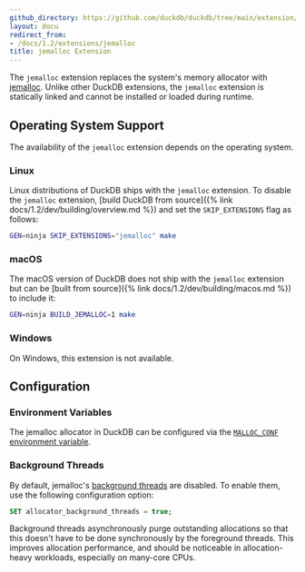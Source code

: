 ```yaml
---
github_directory: https://github.com/duckdb/duckdb/tree/main/extension/jemalloc
layout: docu
redirect_from:
- /docs/1.2/extensions/jemalloc
title: jemalloc Extension
---
```


The `jemalloc` extension replaces the system's memory allocator with [jemalloc](https://jemalloc.net/).
Unlike other DuckDB extensions, the `jemalloc` extension is statically linked and cannot be installed or loaded during runtime.

## Operating System Support

The availability of the `jemalloc` extension depends on the operating system.

### Linux

Linux distributions of DuckDB ships with the `jemalloc` extension.
To disable the `jemalloc` extension, [build DuckDB from source]({% link docs/1.2/dev/building/overview.md %}) and set the `SKIP_EXTENSIONS` flag as follows:

```bash
GEN=ninja SKIP_EXTENSIONS="jemalloc" make
```

### macOS

The macOS version of DuckDB does not ship with the `jemalloc` extension but can be [built from source]({% link docs/1.2/dev/building/macos.md %}) to include it:

```bash
GEN=ninja BUILD_JEMALLOC=1 make
```

### Windows

On Windows, this extension is not available.

## Configuration

### Environment Variables

The jemalloc allocator in DuckDB can be configured via the [`MALLOC_CONF` environment variable](https://jemalloc.net/jemalloc.3.html#environment).

### Background Threads

By default, jemalloc's [background threads](https://jemalloc.net/jemalloc.3.html#background_thread) are disabled. To enable them, use the following configuration option:

```sql
SET allocator_background_threads = true;
```

Background threads asynchronously purge outstanding allocations so that this doesn't have to be done synchronously by the foreground threads. This improves allocation performance, and should be noticeable in allocation-heavy workloads, especially on many-core CPUs.
